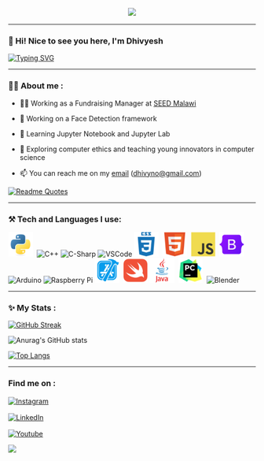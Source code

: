 <p align="center">
<img src="https://user-images.githubusercontent.com/63943490/202844469-9237d466-87aa-4106-a55c-01914f28a49b.gif"/>
</p>

---

### 👋 Hi! Nice to see you here, I'm Dhivyesh
[![Typing SVG](https://readme-typing-svg.demolab.com?font=Fira+Code&duration=2000&pause=1000&width=435&lines=A+Student+📖;A+Programmer+👨‍💻;A+Volunteer+🌿;A+Leader+🏆;An+Educator+👨‍🏫;A+STEM+fanboy+👨‍🔬;A+Manager+👨‍💼;A+Badminton+Lover+🏸;And+More!+✨)](https://git.io/typing-svg)

---

###   🕵️‍♂️ About me :

- 👨‍💼 Working as a Fundraising Manager at <a href="https://www.seedmalawi.com/">SEED Malawi</a>

- 🔭 Working on a Face Detection framework

- 🌱 Learning Jupyter Notebook and Jupyter Lab

- 🤔 Exploring computer ethics and teaching young innovators in computer science

- 📫 You can reach me on my <a href="https://mail.google.com/mail/u/1/?fs=1&to=dhivyno@gmail.com&tf=cm">email</a> (dhivyno@gmail.com)

<p>  
</p>


[![Readme Quotes](https://quotes-github-readme.vercel.app/api?type=horizontal&theme=catppuccin_mocha)](https://github.com/piyushsuthar/github-readme-quotes)

---


### ⚒️ Tech and Languages I use:
<div>
  <img src="https://github.com/devicons/devicon/blob/master/icons/python/python-original.svg" title="Python" alt="Python" width="50" height="50"/>&nbsp;
  <img src="https://cdn.jsdelivr.net/gh/devicons/devicon/icons/cplusplus/cplusplus-original.svg" title="C++" alt="C++" width="50" height="50"/>
  <img src="https://cdn.jsdelivr.net/gh/devicons/devicon/icons/csharp/csharp-original.svg" title="C-Sharp" alt="C-Sharp" width="50" height="50"/>
  <img src="https://cdn.jsdelivr.net/gh/devicons/devicon/icons/vscode/vscode-original.svg" title="VSCode" alt="VSCode" width="50" height="50"/>
  <img src="https://github.com/devicons/devicon/blob/master/icons/css3/css3-plain-wordmark.svg"  title="CSS3" alt="CSS" width="50" height="50"/>&nbsp;
  <img src="https://github.com/devicons/devicon/blob/master/icons/html5/html5-original.svg" title="HTML5" alt="HTML" width="50" height="50"/>&nbsp;
  <img src="https://github.com/devicons/devicon/blob/master/icons/javascript/javascript-original.svg" title="JavaScript" alt="JavaScript" width="50" height="50"/>&nbsp;
  <img src="https://github.com/devicons/devicon/blob/master/icons/bootstrap/bootstrap-original.svg" title="Bootstrap" alt="Bootstrap" width="50" height="50"/>&nbsp;
  <img src="https://cdn.jsdelivr.net/gh/devicons/devicon/icons/arduino/arduino-original.svg" title="Arduino" alt="Arduino" width="50" height="50" />
  <img src="https://cdn.jsdelivr.net/gh/devicons/devicon/icons/raspberrypi/raspberrypi-original.svg" title="Raspberry Pi", alt="Raspberry Pi" width="50" height="50" />
  <img src="https://github.com/devicons/devicon/blob/master/icons/xcode/xcode-plain.svg" title="Xcode" alt="Xcode" width="50" height="50"/>&nbsp;
  <img src="https://github.com/devicons/devicon/blob/master/icons/swift/swift-original.svg" title="Swift" **alt="Swift" width="50" height="50"/>
  <img src="https://github.com/devicons/devicon/blob/master/icons/java/java-original-wordmark.svg" title="Java" alt="Java" width="50" height="50"/>&nbsp;
  <img src="https://github.com/devicons/devicon/blob/master/icons/pycharm/pycharm-original.svg" title="PyCharm" alt="PyCharm" width="50" height="50"/>&nbsp;
  <img src="https://cdn.jsdelivr.net/gh/devicons/devicon/icons/blender/blender-original.svg" title="Blender" alt="Blender" width="50" height="50"/>

</div>

---

### ✨ My Stats : 

[![GitHub Streak](https://streak-stats.demolab.com/?user=Dhivyno&theme=highcontrast)](https://git.io/streak-stats)

![Anurag's GitHub stats](https://github-readme-stats.vercel.app/api?username=Dhivyno&custom_title=My+GitHub+Stats&show_icons=true&theme=transparent)

[![Top Langs](https://github-readme-stats.vercel.app/api/top-langs/?username=Dhivyno&theme=dark&langs_count=10)](https://github.com/anuraghazra/github-readme-stats)

---

### Find me on :

<p align="left">
<a href="https://www.instagram.com/dhivyno/">
  <img src="https://img.shields.io/badge/Instagram-E4405F?style=for-the-badge&logo=instagram&logoColor=white" img align="center" title="Instagram" alt="Instagram"/>
  </a>
</p>
  
<p>
<a href="https://www.linkedin.com/in/dhivyesh-k-b46a68202/">
  <img src="https://img.shields.io/badge/LinkedIn-0077B5?style=for-the-badge&logo=linkedin&logoColor=white" img align="center" alt="LinkedIn" title="LinkedIn" />
</a>
</p>
<p>
<a href="https://www.youtube.com/channel/UCOKgIzmiN3huHSXfZWQyuMw">
  <img src="https://img.shields.io/badge/YouTube-red?style=for-the-badge&logo=youtube&logoColor=white" img align="center" title="Youtube" alt="Youtube"/>
</a>
</p>



![](https://komarev.com/ghpvc/?username=Dhivyno&color=blue&type=horizontal)
